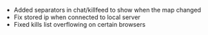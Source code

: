 * Added separators in chat/killfeed to show when the map changed
* Fix stored ip when connected to local server
* Fixed kills list overflowing on certain browsers